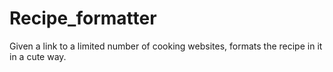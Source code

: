 # Recipe_formatter
Given a link to a limited number of cooking websites, formats the recipe in it in a cute way.
